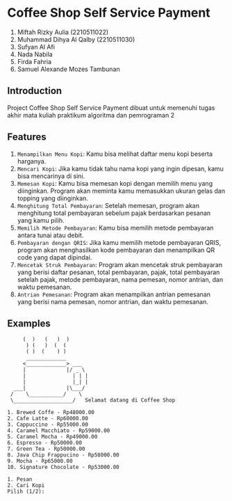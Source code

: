 Coffee Shop Self Service Payment
================================
1. Miftah Rizky Aulia               (2210511022)
2. Muhammad Dihya Al Qalby          (2210511030)
3. Sufyan Al Afi
4. Nada Nabila
5. Firda Fahria
6. Samuel Alexande Mozes Tambunan

Introduction
------------

Project Coffee Shop Self Service Payment dibuat untuk memenuhi tugas akhir mata kuliah praktikum algoritma dan pemrograman 2


Features
--------

1. ``Menampilkan Menu Kopi``: Kamu bisa melihat daftar menu kopi beserta harganya.
2. ``Mencari Kopi``: Jika kamu tidak tahu nama kopi yang ingin dipesan, kamu bisa mencarinya di sini.
3. ``Memesan Kopi``: Kamu bisa memesan kopi dengan memilih menu yang diinginkan. Program akan meminta kamu memasukkan ukuran gelas dan topping yang diinginkan.
4. ``Menghitung Total Pembayaran``: Setelah memesan, program akan menghitung total pembayaran sebelum pajak berdasarkan pesanan yang kamu pilih.
5. ``Memilih Metode Pembayaran``: Kamu bisa memilih metode pembayaran antara tunai atau debit.
6. ``Pembayaran dengan QRIS``: Jika kamu memilih metode pembayaran QRIS, program akan menghasilkan kode pembayaran dan menampilkan QR code yang dapat dipindai.
7. ``Mencetak Struk Pembayaran``: Program akan mencetak struk pembayaran yang berisi daftar pesanan, total pembayaran, pajak, total pembayaran setelah pajak, metode pembayaran, nama pemesan, nomor antrian, dan waktu pemesanan.
8. ``Antrian Pemesanan``: Program akan menampilkan antrian pemesanan yang berisi nama pemesan, nomor antrian, dan waktu pemesanan.

Examples
--------

```
     (  )   (   )  )
      ) (   )  (  (
      ( )  (    ) )
      _____________
     <_____________> ___
     |             |/ _ \
     |               | | |
     |               |_| |
  ___|             |\___/
 /    \___________/    \
 \___________________/   Selamat datang di Coffee Shop
 
1. Brewed Coffe - Rp48000.00
2. Cafe Latte - Rp60000.00
3. Cappuccino - Rp55000.00
4. Caramel Macchiato - Rp59000.00
5. Caramel Mocha - Rp49000.00
6. Espresso - Rp50000.00
7. Green Tea - Rp50000.00
8. Java Chip Frappucino - Rp58000.00
9. Mocha - Rp65000.00
10. Signature Chocolate - Rp53000.00

1. Pesan
2. Cari Kopi
Pilih (1/2): 
```
